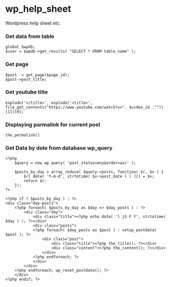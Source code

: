 # wp_help_sheet
Wordpress help sheet etc.

### Get  data from  table 

```
global $wpdb;
$user = $wpdb->get_results( "SELECT * FROM table_name" );

```

### Get page 

```
$post  = get_page($page_id);
$post->post_title;
```



### Get youtube title

```
explode('</title>', explode('<title>', file_get_contents("https://www.youtube.com/watch?v=". $video_id .""))[1])[0];
```


### Displaying parmalink for current post

```
the_permalink()
```

### Get Data by  date from database wp_query
```
<?php
    $query = new wp_query( 'post_status=any&order=asc' );

    $posts_by_day = array_reduce( $query->posts, function( $r, $v ) {
        $r[ date( 'Y-m-d', strtotime( $v->post_date ) ) ][] = $v;
        return $r;
    });
?>

<?php if ( $posts_by_day ) : ?>
<div class="day-posts">
	<?php foreach( $posts_by_day as $day => $day_posts ) : ?>
		<div class="day">
		    <div class="title"><?php echo date( 'l jS F Y', strtotime( $day ) ); ?></div>
		    <div class="posts">
		    <?php foreach( $day_posts as $post ) : setup_postdata( $post ); ?>
		        <div class="post">
		            <div class="title"><?php the_title(); ?></div>
		            <div class="content"><?php the_content(); ?></div>
		        </div>
		    <?php endforeach; ?>
		    </div>
		</div>
	<?php endforeach; wp_reset_postdata(); ?>
	</div>
<?php endif; ?>
```
